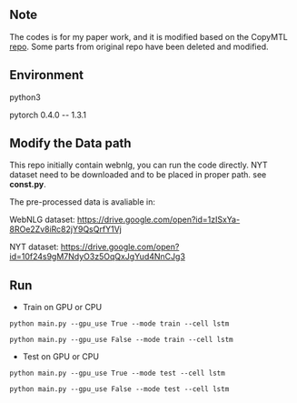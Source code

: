 ## Note

The codes is for my paper work, and it is modified based on the CopyMTL [repo](https://github.com/WindChimeRan/CopyMTL). Some parts from original repo have been deleted and modified.

## Environment

python3

pytorch 0.4.0 -- 1.3.1

## Modify the Data path

This repo initially contain webnlg, you can run the code directly.
NYT dataset need to be downloaded and to be placed in proper path. see **const.py**.

The pre-processed data is avaliable in:

WebNLG dataset:
 https://drive.google.com/open?id=1zISxYa-8ROe2Zv8iRc82jY9QsQrfY1Vj

NYT dataset:
 https://drive.google.com/open?id=10f24s9gM7NdyO3z5OqQxJgYud4NnCJg3
 


## Run

- Train on GPU or CPU

`python main.py --gpu_use True --mode train --cell lstm`

`python main.py --gpu_use False --mode train --cell lstm`

- Test on GPU or CPU

`python main.py --gpu_use True --mode test --cell lstm`

`python main.py --gpu_use False --mode test --cell lstm`



